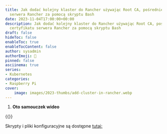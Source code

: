 ```yaml
---
title: Jak dodać kolejny klaster do Rancher używając Root CA, pośredniego i certyfikatu
  serwera Rancher za pomocą skryptu Bash
date: 2023-11-04T17:00:00+00:00
description: Jak dodać kolejny klaster do Rancher używając Root CA, pośredniego i
  certyfikatu serwera Rancher za pomocą skryptu Bash
draft: false
hideToc: false
enableToc: true
enableTocContent: false
author: sysadmin
authorEmoji: 🐧
pinned: false
asciinema: true
series:
- Kubernetes
categories:
- Raspberry Pi
cover:
    image: images/2023-thumbs/add-cluster-in-rancher.webp
---
```


1. **Oto samouczek wideo**

{{<youtube EHdoshuKyfg>}}

Skrypty i pliki konfiguracyjne są dostępne [tutaj:](https://github.com/sysadmin-info/rancher)